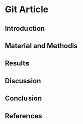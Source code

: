 # Git Article
## Introduction 

## Material and  Methodis

## Results

## Discussion

## Conclusion

## References

